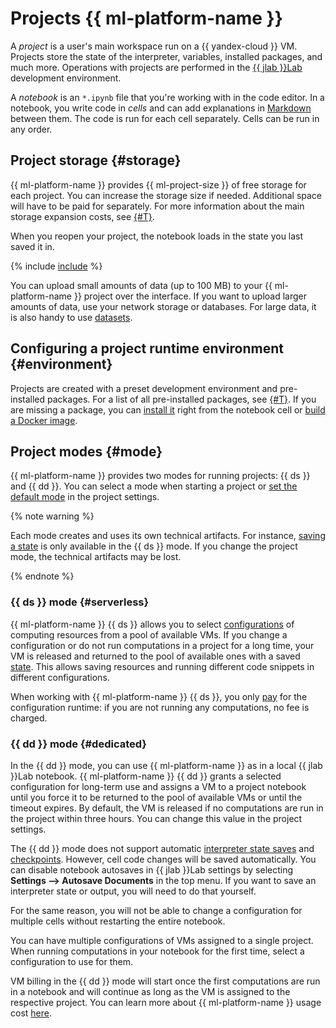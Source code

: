 # Projects {{ ml-platform-name }}

A _project_ is a user's main workspace run on a {{ yandex-cloud }} VM. Projects store the state of the interpreter, variables, installed packages, and much more. Operations with projects are performed in the [{{ jlab }}Lab](https://jupyter.org/) development environment.

A _notebook_ is an `*.ipynb` file that you're working with in the code editor. In a notebook, you write code in _cells_ and can add explanations in [Markdown](https://jupyter-notebook.readthedocs.io/en/stable/examples/Notebook/Working%20With%20Markdown%20Cells.html) between them. The code is run for each cell separately. Cells can be run in any order.

## Project storage {#storage}

{{ ml-platform-name }} provides {{ ml-project-size }} of free storage for each project. You can increase the storage size if needed. Additional space will have to be paid for separately. For more information about the main storage expansion costs, see [{#T}](../pricing.md).

When you reopen your project, the notebook loads in the state you last saved it in.

{% include [include](../../_includes/datasphere/saving-variables-warn.md) %}

You can upload small amounts of data (up to 100 MB) to your {{ ml-platform-name }} project over the interface. If you want to upload larger amounts of data, use your network storage or databases. For large data, it is also handy to use [datasets](dataset.md).

## Configuring a project runtime environment {#environment}

Projects are created with a preset development environment and pre-installed packages. For a list of all pre-installed packages, see [{#T}](preinstalled-packages.md). If you are missing a package, you can [install it](../operations/projects/install-dependencies.md) right from the notebook cell or [build a Docker image](../operations/user-images.md).

## Project modes {#mode}

{{ ml-platform-name }} provides two modes for running projects: {{ ds }} and {{ dd }}. You can select a mode when starting a project or [set the default mode](../operations/projects/update.md) in the project settings.

{% note warning %}

Each mode creates and uses its own technical artifacts. For instance, [saving a state](save-state.md) is only available in the {{ ds }} mode. If you change the project mode, the technical artifacts may be lost.

{% endnote %}

### {{ ds }} mode {#serverless}

{{ ml-platform-name }} {{ ds }} allows you to select [configurations](configurations.md) of computing resources from a pool of available VMs. If you change a configuration or do not run computations in a project for a long time, your VM is released and returned to the pool of available ones with a saved [state](save-state.md). This allows saving resources and running different code snippets in different configurations.

When working with {{ ml-platform-name }} {{ ds }}, you only [pay](../pricing.md) for the configuration runtime: if you are not running any computations, no fee is charged.

### {{ dd }} mode {#dedicated}

In the {{ dd }} mode, you can use {{ ml-platform-name }} as in a local {{ jlab }}Lab notebook. {{ ml-platform-name }} {{ dd }} grants a selected configuration for long-term use and assigns a VM to a project notebook until you force it to be returned to the pool of available VMs or until the timeout expires. By default, the VM is released if no computations are run in the project within three hours. You can change this value in the project settings.

The {{ dd }} mode does not support automatic [interpreter state saves](save-state.md) and [checkpoints](checkpoints.md). However, cell code changes will be saved automatically. You can disable notebook autosaves in {{ jlab }}Lab settings by selecting **Settings ⟶ Autosave Documents** in the top menu. If you want to save an interpreter state or output, you will need to do that yourself.

For the same reason, you will not be able to change a configuration for multiple cells without restarting the entire notebook.

You can have multiple configurations of VMs assigned to a single project. When running computations in your notebook for the first time, select a configuration to use for them.

VM billing in the {{ dd }} mode will start once the first computations are run in a notebook and will continue as long as the VM is assigned to the respective project. You can learn more about {{ ml-platform-name }} usage cost [here](../pricing.md).
